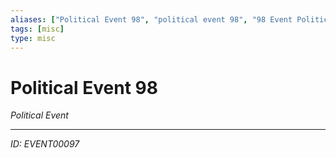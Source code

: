 ```yaml
---
aliases: ["Political Event 98", "political event 98", "98 Event Political"]
tags: [misc]
type: misc
---
```


# Political Event 98

*Political Event*

---
*ID: EVENT00097*